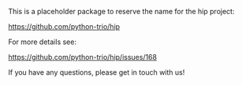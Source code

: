 This is a placeholder package to reserve the name for the hip project:

  https://github.com/python-trio/hip

For more details see:

  https://github.com/python-trio/hip/issues/168

If you have any questions, please get in touch with us!
